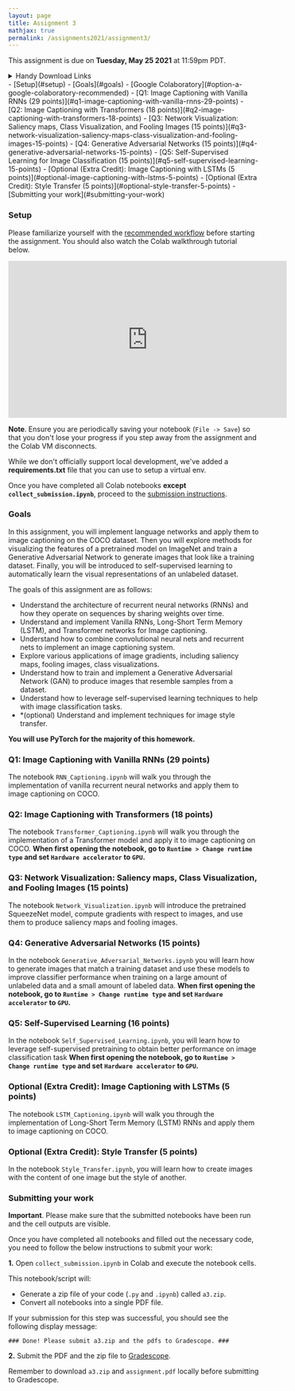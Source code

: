 ```yaml
---
layout: page
title: Assignment 3
mathjax: true
permalink: /assignments2021/assignment3/
---
```


This assignment is due on **Tuesday, May 25 2021** at 11:59pm PDT.

<details>
<summary>Handy Download Links</summary>

 <ul>
  <li><a href="{{ site.hw_3_colab }}">Option A: Colab starter code</a></li>
  <li><a href="{{ site.hw_3_jupyter }}">Option B: Jupyter starter code</a></li>
</ul>
</details>
- [Setup](#setup)
- [Goals](#goals)
  - [Google Colaboratory](#option-a-google-colaboratory-recommended)
- [Q1: Image Captioning with Vanilla RNNs (29 points)](#q1-image-captioning-with-vanilla-rnns-29-points)
- [Q2: Image Captioning with Transformers (18 points)](#q2-image-captioning-with-transformers-18-points)
- [Q3: Network Visualization: Saliency maps, Class Visualization, and Fooling Images (15 points)](#q3-network-visualization-saliency-maps-class-visualization-and-fooling-images-15-points)
- [Q4: Generative Adversarial Networks (15 points)](#q4-generative-adversarial-networks-15-points)
- [Q5: Self-Supervised Learning for Image Classification (15 points)](#q5-self-supervised-learning-15-points)
- [Optional (Extra Credit): Image Captioning with LSTMs (5 points)](#optional-image-captioning-with-lstms-5-points)
- [Optional (Extra Credit): Style Transfer (5 points)](#optional-style-transfer-5-points)
- [Submitting your work](#submitting-your-work)


### Setup

Please familiarize yourself with the [recommended workflow]({{site.baseurl}}/setup-instructions/#working-remotely-on-google-colaboratory) before starting the assignment. You should also watch the Colab walkthrough tutorial below.

<iframe style="display: block; margin: auto;" width="560" height="315" src="https://www.youtube.com/embed/IZUz4pRYlus" frameborder="0" allowfullscreen></iframe>

**Note**. Ensure you are periodically saving your notebook (`File -> Save`) so that you don't lose your progress if you step away from the assignment and the Colab VM disconnects.

While we don't officially support local development, we've added a <b>requirements.txt</b> file that you can use to setup a virtual env.

Once you have completed all Colab notebooks **except `collect_submission.ipynb`**, proceed to the [submission instructions](#submitting-your-work).

### Goals

In this assignment, you will implement language networks and apply them to image captioning on the COCO dataset. Then you will explore methods for visualizing the features of a pretrained model on ImageNet and train a Generative Adversarial Network to generate images that look like a training dataset. Finally, you will be introduced to self-supervised learning to automatically learn the visual representations of an unlabeled dataset.

The goals of this assignment are as follows:

- Understand the architecture of recurrent neural networks (RNNs) and how they operate on sequences by sharing weights over time.
- Understand and implement Vanilla RNNs, Long-Short Term Memory (LSTM), and Transformer networks for Image captioning.
- Understand how to combine convolutional neural nets and recurrent nets to implement an image captioning system.
- Explore various applications of image gradients, including saliency maps, fooling images, class visualizations.
- Understand how to train and implement a Generative Adversarial Network (GAN) to produce images that resemble samples from a dataset.
- Understand how to leverage self-supervised learning techniques to help with image classification tasks.
- *(optional) Understand and implement techniques for image style transfer.

**You will use PyTorch for the majority of this homework.**

### Q1: Image Captioning with Vanilla RNNs (29 points)

The notebook `RNN_Captioning.ipynb` will walk you through the implementation of vanilla recurrent neural networks and apply them to image captioning on COCO.

### Q2: Image Captioning with Transformers (18 points)

The notebook `Transformer_Captioning.ipynb` will walk you through the implementation of a Transformer model and apply it to image captioning on COCO. **When first opening the notebook, go to `Runtime > Change runtime type` and set `Hardware accelerator` to `GPU`.**

### Q3: Network Visualization: Saliency maps, Class Visualization, and Fooling Images (15 points)

The notebook `Network_Visualization.ipynb` will introduce the pretrained SqueezeNet model, compute gradients with respect to images, and use them to produce saliency maps and fooling images.

### Q4: Generative Adversarial Networks (15 points)

In the notebook `Generative_Adversarial_Networks.ipynb` you will learn how to generate images that match a training dataset and use these models to improve classifier performance when training on a large amount of unlabeled data and a small amount of labeled data. **When first opening the notebook, go to `Runtime > Change runtime type` and set `Hardware accelerator` to `GPU`.**

### Q5: Self-Supervised Learning (16 points)

In the notebook `Self_Supervised_Learning.ipynb`, you will learn how to leverage self-supervised pretraining to obtain better performance on image classification task **When first opening the notebook, go to `Runtime > Change runtime type` and set `Hardware accelerator` to `GPU`.**

### Optional (Extra Credit): Image Captioning with LSTMs (5 points)

The notebook `LSTM_Captioning.ipynb` will walk you through the implementation of Long-Short Term Memory (LSTM) RNNs and apply them to image captioning on COCO.

### Optional (Extra Credit): Style Transfer (5 points)

In the notebook `Style_Transfer.ipynb`, you will learn how to create images with the content of one image but the style of another.

### Submitting your work

**Important**. Please make sure that the submitted notebooks have been run and the cell outputs are visible.

Once you have completed all notebooks and filled out the necessary code, you need to follow the below instructions to submit your work:

**1.** Open `collect_submission.ipynb` in Colab and execute the notebook cells.

This notebook/script will:

* Generate a zip file of your code (`.py` and `.ipynb`) called `a3.zip`.
* Convert all notebooks into a single PDF file.

If your submission for this step was successful, you should see the following display message:

`### Done! Please submit a3.zip and the pdfs to Gradescope. ###`

**2.** Submit the PDF and the zip file to [Gradescope](https://www.gradescope.com/courses/257661).

Remember to download `a3.zip` and `assignment.pdf` locally before submitting to Gradescope.
